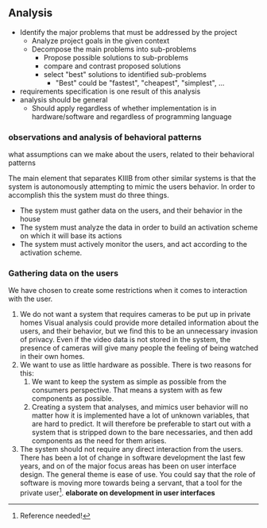 
## Analysis

* Identify the major problems that must be addressed by the project
	* Analyze project goals in the given context
	* Decompose the main problems into sub-problems
		* Propose possible solutions to sub-problems
		* compare and contrast proposed solutions
		* select "best" solutions to identified sub-problems
			* "Best" could be "fastest", "cheapest", "simplest", ...
* requirements specification is one result of this analysis
* analysis should be general
	* Should apply regardless of whether implementation is in hardware/software and regardless of programming language

### observations and analysis of behavioral patterns
what assumptions can we make about the users, related to their behavioral patterns



The main element that separates KIIIB from other similar systems is that the system is autonomously attempting to mimic the users behavior.  In order to accomplish this the system must do three things.

*  The system must gather data on the users, and their behavior in the house
* The system must analyze the data in order to build an activation scheme on which it will base its actions
* The system must actively monitor the users, and act according to the activation scheme.

### Gathering data on the users
We have chosen to create some restrictions when it comes to interaction with the user.
1. We do not want a system that requires cameras to be put up in private homes
	Visual analysis could provide more detailed information about the users, and their behavior, but we find this to be an unnecessary invasion of privacy. Even if the video data is not stored in the system, the presence of cameras will give many people the feeling of being watched in their own homes.
2. We want to use as little hardware as possible.
	There is two reasons for this:
	1.  We want to keep the system as simple as possible from the consumers perspective. That means a system with as few components as possible.
	2. Creating a system that analyses, and mimics user behavior will no matter how it is implemented have a lot of unknown variables, that are hard to predict. It will therefore be preferable to start out with a system that is stripped down to the bare necessaries, and then add components as the need for them arises.
3. The system should not require any direct interaction from the users.
	There has been a lot of change in software development the last few years, and on of the major focus areas has been on user interface design. The general theme is ease of use. You could say that the role of software is moving more towards being a servant, that a tool for the private user[^need-ref]. **elaborate on development in user interfaces**
[^need-ref]: Reference needed!


